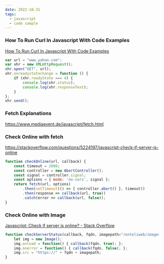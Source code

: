```yaml
---
date: 2022-10-31
tags:
  - javascript
  - code sample
---
```


### How To Run Curl In Javascript With Code Examples

[How To Run Curl In Javascript With Code Examples](https://www.folkstalk.com/2022/07/how-to-run-curl-in-javascript-with-code-examples.html)

```javascript
var url = "www.yahoo.com"; 
var xhr = new XMLHttpRequest(); 
xhr.open("GET", url); 
xhr.onreadystatechange = function () { 
	if (xhr.readyState === 4) { 
		console.log(xhr.status); 
		console.log(xhr.responseText); 
	}
}; 
xhr.send();
```

### Fetch Explanations

https://www.mediaevent.de/javascript/fetch.html

### Check Online with fetch
https://stackoverflow.com/questions/5224197/javascript-check-if-server-is-online

```javascript
function checkOnline(url, callback) {
	const timeout = 2000;
	const controller = new AbortController();
	const signal = controller.signal;
	const options = { mode: 'no-cors', signal };
	return fetch(url, options)
		.then(setTimeout(() => { controller.abort() }, timeout))
		.then(response => callback(url, true))
		.catch(error => callback(url, false));
}
```

### Check Online with Image
[Javascript: Check if server is online? - Stack Overflow](https://stackoverflow.com/questions/5224197/javascript-check-if-server-is-online)

```js
function checkServerStatus(callback, fqdn, imagepath="/enteliweb/images/refresh.png") {
    let img = new Image();
    img.onload = function() { callback(fqdn, true); };
    img.onerror = function() { callback(fqdn, false); };
    img.src = "https://" + fqdn + imagepath;
}
```